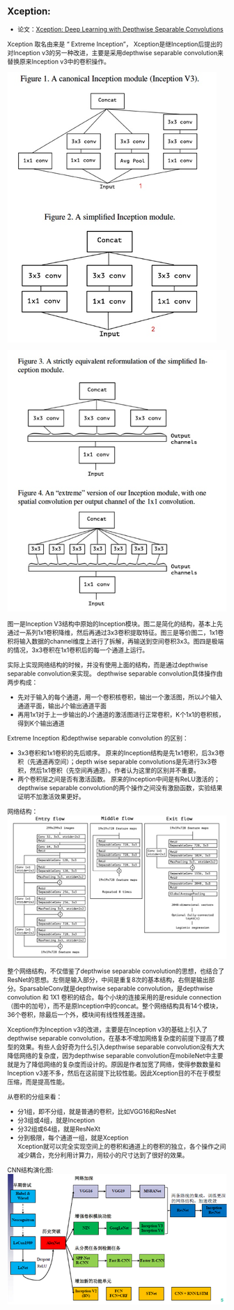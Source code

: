 ## Xception:


- 论文：[Xception: Deep Learning with Depthwise Separable Convolutions ](https://arxiv.org/abs/1610.02357)

Xception 取名由来是 “ Extreme Inception”， Xception是继Inception后提出的对Inception v3的另一种改进，主要是采用depthwise separable convolution来替换原来Inception v3中的卷积操作。


![](images/inceptionv3-1.jpg)

![](images/inceptionv3-2.jpg)

图一是Inception V3结构中原始的Inception模块。图二是简化的结构，基本上先通过一系列1x1卷积降维，然后再通过3x3卷积提取特征。图三是等价图二，1x1卷积将输入数据的channel维度上进行了拆解，再输送到空间卷积3x3。图四是极端的情况，3x3卷积在1x1卷积后的每一个通道上运行。

实际上实现网络结构的时候，并没有使用上面的结构，而是通过depthwise separable convolution来实现。
depthwise separable convolution具体操作由两步构成：
- 先对于输入的每个通道，用一个卷积核卷积，输出一个激活图，所以J个输入通道平面，输出J个输出通道平面
- 再用1x1对于上一步输出的J个通道的激活图进行正常卷积，K个1x1的卷积核，得到K个输出通道

Extreme  Inception 和depthwise separable convolution 的区别：
- 3x3卷积和1x1卷积的先后顺序。 原来的Inception结构是先1x1卷积，后3x3卷积（先通道再空间）；depth wise separable convolutions是先进行3x3卷积，然后1x1卷积（先空间再通道）。作者认为这里的区别并不重要。
- 两个卷积层之间是否有激活函数。 原来的Inception中间是有ReLU激活的；depthwise separable convolution的两个操作之间没有激励函数，实验结果证明不加激活效果更好。


网络结构：
![](images/Xception.jpg)

整个网络结构，不仅借鉴了depthwise separable convolution的思想，也结合了ResNet的思想。左侧是输入部分，中间是重复8次的基本结构，右侧是输出部分。SparsableConv就是depthwise separable convolution，是depthwise convolution 和 1X1 卷积的结合。每个小块的连接采用的是residule connection（图中的加号），而不是原Inception中的concat。整个网络结构具有14个模块，36个卷积，除最后一个外，模块间有线性残差连接。

Xception作为Inception v3的改进，主要是在Inception v3的基础上引入了depthwise separable convolution，在基本不增加网络复杂度的前提下提高了模型的效果。有些人会好奇为什么引入depthwise separable convolution没有大大降低网络的复杂度，因为depthwise separable convolution在mobileNet中主要就是为了降低网络的复杂度而设计的。原因是作者加宽了网络，使得参数数量和Inception v3差不多，然后在这前提下比较性能。因此Xception目的不在于模型压缩，而是提高性能。

从卷积的分组来看：
- 分1组，即不分组，就是普通的卷积，比如VGG16和ResNet
- 分3组或4组，就是Inception
- 分32组或64组，就是ResNeXt
- 分到极限，每个通道一组，就是Xception  
  Xception就可以完全实现空间上的卷积和通道上的卷积的独立，各个操作之间减少耦合，充分利用计算力，用较小的尺寸达到了很好的效果。

CNN结构演化图:
![](images/cnn-develop.png)
